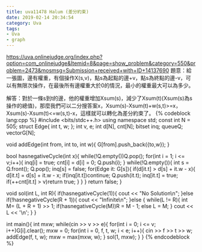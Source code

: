 ```yaml
---
title: uva11478 Halum (差分約束)
date: 2019-02-14 20:34:54
category: Uva 
tags:
- Uva
- graph
---
```

https://uva.onlinejudge.org/index.php?option=com_onlinejudge&Itemid=8&page=show_problem&category=550&problem=2473&mosmsg=Submission+received+with+ID+14137690
題意：給一張圖，邊有權重，有個操作X(s,v)，點s為起點的邊+v，點s為終點的邊-v，可以有無限次操作，在最後所有邊權重大於0的情況，最小的權重最大可以為多少。

解答：對於一條s到t的邊，他的權重增加Xsum(s)，減少了Xsum(t)(Xsum(s)為s操作的總值)，那麼我們可以二分搜答案x，Xsum(s)-Xsum(t)+w(s,t)>=x，Xsum(s)-Xsum(t)<=w(s,t)-x，這樣就可以轉化為差分約束了。
{% codeblock lang:cpp %}
#include <bits/stdc++.h>
using namespace std;
const int N = 505;
struct Edge{
    int t, w;
};
int v, e;
int d[N], cnt[N];
bitset<N> inq;
queue<int>Q;
vector<Edge>G[N];

void addEdge(int from, int to, int w){
    G[from].push_back({to,w});
}

bool hasnegativeCycle(int x){
    while(!Q.empty())Q.pop();
    for(int i = 1; i <= v;i++){
        inq[i] = true;
        cnt[i] = d[i] = 0;
        Q.push(i);
    }
    while(!Q.empty()){
        int s = Q.front(); Q.pop();
        inq[s] = false;
        for(Edge it: G[s]){
            if(d[it.t] > d[s] + it.w - x){
                d[it.t] = d[s] + it.w - x;
                if(inq[it.t])continue;
                Q.push(it.t);
                inq[it.t] = true;
                if(++cnt[it.t] > v)return true;
            }
        }
    }
    return false;
}

void sol(int L, int R){
    if(hasnegativeCycle(1)){
        cout << "No Solution\n";
    }else if(!hasnegativeCycle(R + 1)){
        cout << "Infinite\n";
    }else {
        while(L != R){
            int M= (L + R + 1) >> 1;
            if(hasnegativeCycle(M))R = M - 1;
            else L = M;
        }
        cout << L << '\n';
    }
}

int main(){
    int mxw;
    while(cin >> v >> e){
        for(int i = 0; i <= v; i++)G[i].clear();
        mxw = 0;
        for(int i = 0, f, t, w; i < e; i++){
            cin >> f >> t >> w;
            addEdge(f, t, w);
            mxw = max(mxw, w);
        }
        sol(1, mxw);
    }
}
{% endcodeblock %}